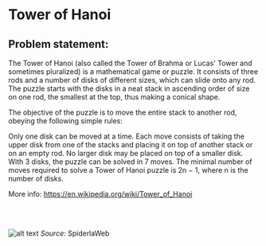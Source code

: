 # Tower of Hanoi 

## Problem statement:

The Tower of Hanoi (also called the Tower of Brahma or Lucas' Tower and sometimes pluralized) is a mathematical game or puzzle. It consists of three rods and a number of disks of different sizes, which can slide onto any rod. The puzzle starts with the disks in a neat stack in ascending order of size on one rod, the smallest at the top, thus making a conical shape.

The objective of the puzzle is to move the entire stack to another rod, obeying the following simple rules:

Only one disk can be moved at a time.
Each move consists of taking the upper disk from one of the stacks and placing it on top of another stack or on an empty rod.
No larger disk may be placed on top of a smaller disk.
With 3 disks, the puzzle can be solved in 7 moves. The minimal number of moves required to solve a Tower of Hanoi puzzle is 2n − 1, where n is the number of disks.

More info: https://en.wikipedia.org/wiki/Tower_of_Hanoi


 <br /> 
 <br /> 


![alt text](https://i0.wp.com/spiderlabweb.com/wp-content/uploads/2017/03/TowerOfHanoi.png?fit=454%2C201&ssl=1)
*Source:* SpiderlaWeb
